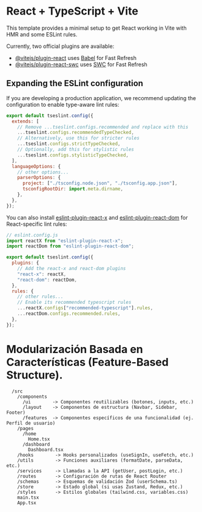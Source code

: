 # React + TypeScript + Vite

This template provides a minimal setup to get React working in Vite with HMR and some ESLint rules.

Currently, two official plugins are available:

- [@vitejs/plugin-react](https://github.com/vitejs/vite-plugin-react/blob/main/packages/plugin-react/README.md) uses [Babel](https://babeljs.io/) for Fast Refresh
- [@vitejs/plugin-react-swc](https://github.com/vitejs/vite-plugin-react-swc) uses [SWC](https://swc.rs/) for Fast Refresh

## Expanding the ESLint configuration

If you are developing a production application, we recommend updating the configuration to enable type-aware lint rules:

```js
export default tseslint.config({
  extends: [
    // Remove ...tseslint.configs.recommended and replace with this
    ...tseslint.configs.recommendedTypeChecked,
    // Alternatively, use this for stricter rules
    ...tseslint.configs.strictTypeChecked,
    // Optionally, add this for stylistic rules
    ...tseslint.configs.stylisticTypeChecked,
  ],
  languageOptions: {
    // other options...
    parserOptions: {
      project: ["./tsconfig.node.json", "./tsconfig.app.json"],
      tsconfigRootDir: import.meta.dirname,
    },
  },
});
```

You can also install [eslint-plugin-react-x](https://github.com/Rel1cx/eslint-react/tree/main/packages/plugins/eslint-plugin-react-x) and [eslint-plugin-react-dom](https://github.com/Rel1cx/eslint-react/tree/main/packages/plugins/eslint-plugin-react-dom) for React-specific lint rules:

```js
// eslint.config.js
import reactX from "eslint-plugin-react-x";
import reactDom from "eslint-plugin-react-dom";

export default tseslint.config({
  plugins: {
    // Add the react-x and react-dom plugins
    "react-x": reactX,
    "react-dom": reactDom,
  },
  rules: {
    // other rules...
    // Enable its recommended typescript rules
    ...reactX.configs["recommended-typescript"].rules,
    ...reactDom.configs.recommended.rules,
  },
});
```

# Modularización Basada en Características (Feature-Based Structure).

```
  /src
    /components
      /ui        -> Componentes reutilizables (botones, inputs, etc.)
      /layout    -> Componentes de estructura (Navbar, Sidebar, Footer)
      /features  -> Componentes específicos de una funcionalidad (ej. Perfil de usuario)
    /pages
      /home
        Home.tsx
      /dashboard
        Dashboard.tsx
    /hooks        -> Hooks personalizados (useSignIn, useFetch, etc.)
    /utils        -> Funciones auxiliares (formatDate, parseData, etc.)
    /services     -> Llamadas a la API (getUser, postLogin, etc.)
    /routes       -> Configuración de rutas de React Router
    /schemas      -> Esquemas de validación Zod (userSchema.ts)
    /store        -> Estado global (si usas Zustand, Redux, etc.)
    /styles       -> Estilos globales (tailwind.css, variables.css)
    main.tsx
    App.tsx
```
